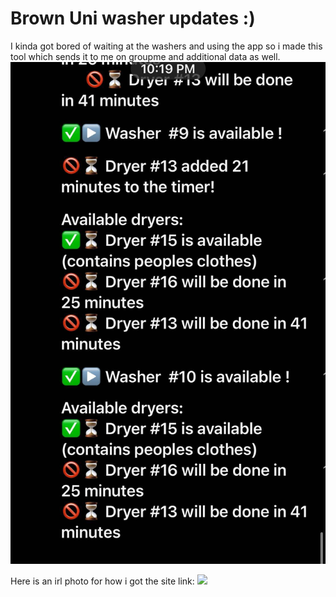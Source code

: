 # Brown Uni washer updates :)

I kinda got bored of waiting at the washers and using the app so i made this tool which sends it to me on groupme and additional data as well.
![Screenshot of groupme](./groupme.png)

Here is an irl photo for how i got the site link:
![](./irl.png)
